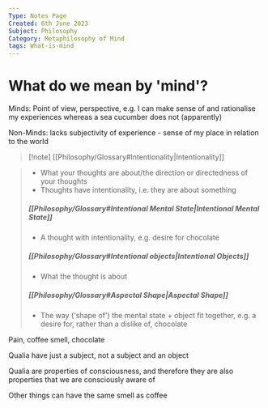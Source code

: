 ```yaml
---
Type: Notes Page
Created: 6th June 2023
Subject: Philosophy
Category: Metaphilosophy of Mind
tags: What-is-mind
---
```

# What do we mean by 'mind'?

Minds: Point of view, perspective, e.g. I can make sense of and rationalise my experiences whereas a sea cucumber does not (apparently)

Non-Minds: lacks subjectivity of experience - sense of my place in relation to the world

> [!note] [[Philosophy/Glossary#Intentionality|Intentionality]]

> - What your thoughts are about/the direction or directedness of your thoughts
> - Thoughts have intentionality, i.e. they are about something
> 
> ##### [[Philosophy/Glossary#Intentional Mental State|Intentional Mental State]]
> 
> - A thought with intentionality, e.g. desire for chocolate
> 
> ##### [[Philosophy/Glossary#Intentional objects|Intentional Objects]]
> 
> - What the thought is about
> 
> ##### [[Philosophy/Glossary#Aspectal Shape|Aspectal Shape]]
> 
> - The way ('shape of') the mental state + object fit together, e.g. a desire for, rather than a dislike of, chocolate

Pain, coffee smell, chocolate

Qualia have just a subject, not a subject and an object

Qualia are properties of consciousness, and therefore they are also properties that we are consciously aware of

Other things can have the same smell as coffee

